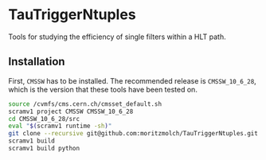 # TauTriggerNtuples

Tools for studying the efficiency of single filters within a HLT path.
 

## Installation

First, ``CMSSW``  has to be installed. The recommended release is ``CMSSW_10_6_28``, which is the version that these tools have been tested on.

```bash
source /cvmfs/cms.cern.ch/cmsset_default.sh
scramv1 project CMSSW CMSSW_10_6_28
cd CMSSW_10_6_28/src
eval "$(scramv1 runtime -sh)"
git clone --recursive git@github.com:moritzmolch/TauTriggerNtuples.git TauAnalysis/TauTriggerNtuples
scramv1 build
scramv1 build python
```
